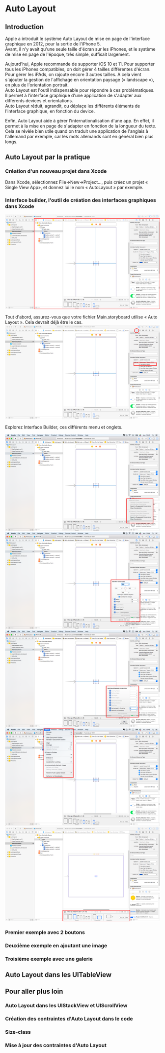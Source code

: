 # Auto Layout

## Introduction

Apple a introduit le système Auto Layout de mise en page de l'interface graphique en 2012, pour la sortie de l'iPhone 5.  
Avant, il n'y avait qu'une seule taille d'écran sur les iPhones, et le système de mise en page de l'époque, très simple, suffisait largement.

Aujourd'hui, Apple recommande de supporter iOS 10 et 11. Pour supporter tous les iPhones compatibles, on doit gérer 4 tailles différentes d'écran.  
Pour gérer les iPAds, on rajoute encore 3 autres tailles. A cela vient s'ajouter la gestion de l'affichage en orientation paysage \(« landscape »\), en plus de l'orientation portrait.  
Auto Layout est l'outil indispensable pour répondre à ces problématiques.  
Il permet à l'interface graphique d'une application de s'adapter aux différents devices et orientations.  
Auto Layout réduit, agrandit, ou déplaçe les différents éléments de l'interface graphique, en fonction du device.

Enfin, Auto Layout aide à gérer l'internationalisation d'une app. En effet, il permet à la mise en page de s'adapter en fonction de la longueur du texte.  
Cela se révèle bien utile quand on traduit une application de l'anglais à l'allemand par exemple, car les mots allemands sont en général bien plus longs.

## Auto Layout par la pratique

### Création d'un nouveau projet dans Xcode

Dans Xcode, sélectionnez File-&gt;New-&gt;Project..., puis créez un projet « Single View App», et donnez lui le nom « AutoLayout » par exemple.

### Interface builder, l'outil de création des interfaces graphiques dans Xcode

![](/assets/interface-builder.png)

Tout d'abord, assurez-vous que votre fichier Main.storyboard utilise « Auto Layout ». Cela devrait déjà être le cas. ![](/assets/xcode-ib-use-auto-layout.png)

Explorez Interface Builder, ces différents menu et onglets.

![](/assets/add-missing-constraints.png)![](/assets/pin-constraints.png)![](/assets/align.png)![](/assets/edtior-menu.png)![](/assets/ib-devices-orientation.png)

### Premier exemple avec 2 boutons

### Deuxième exemple en ajoutant une image

### Troisième exemple avec une galerie

## Auto Layout dans les UITableView

## Pour aller plus loin

### Auto Layout dans les UIStackView et UIScrollView

### Création des contraintes d'Auto Layout dans le code

### Size-class

### Mise à jour des contraintes d'Auto Layout




